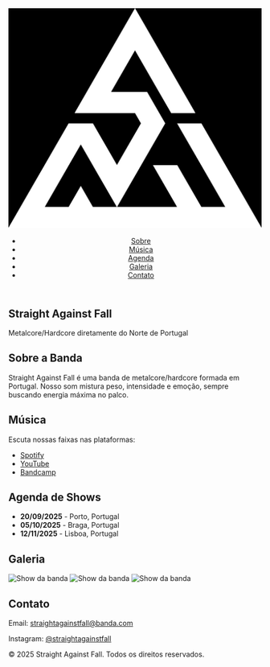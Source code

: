 <!DOCTYPE html>
<html lang="pt">
<head>
  <meta charset="UTF-8">
  <meta name="viewport" content="width=device-width, initial-scale=1.0">
  <title>Straight Against Fall</title>
  <link rel="stylesheet" href="style.css">
</head>
<body>
  <!-- Cabeçalho -->
  <header>
    <div class="logo">
      <img src="images/logo.png" alt="Logo da banda">
    </div>
    <nav>
      <ul>
        <li><a href="#sobre">Sobre</a></li>
        <li><a href="#musica">Música</a></li>
        <li><a href="#agenda">Agenda</a></li>
        <li><a href="#galeria">Galeria</a></li>
        <li><a href="#contato">Contato</a></li>
      </ul>
    </nav>
  </header>

  <!-- Hero -->
  <section class="hero">
    <h1>Straight Against Fall</h1>
    <p>Metalcore/Hardcore diretamente do Norte de Portugal</p>
  </section>

  <!-- Sobre -->
  <section id="sobre" class="section">
    <h2>Sobre a Banda</h2>
    <p>
      Straight Against Fall é uma banda de metalcore/hardcore formada em Portugal. Nosso som mistura peso,
      intensidade e emoção, sempre buscando energia máxima no palco.
    </p>
  </section>

  <!-- Música -->
  <section id="musica" class="section">
    <h2>Música</h2>
    <p>Escuta nossas faixas nas plataformas:</p>
    <ul class="links">
      <li><a href="#">Spotify</a></li>
      <li><a href="#">YouTube</a></li>
      <li><a href="#">Bandcamp</a></li>
    </ul>
  </section>

  <!-- Agenda -->
  <section id="agenda" class="section">
    <h2>Agenda de Shows</h2>
    <ul>
      <li><strong>20/09/2025</strong> - Porto, Portugal</li>
      <li><strong>05/10/2025</strong> - Braga, Portugal</li>
      <li><strong>12/11/2025</strong> - Lisboa, Portugal</li>
    </ul>
  </section>

  <!-- Galeria -->
  <section id="galeria" class="section galeria">
    <h2>Galeria</h2>
    <div class="grid">
      <img src="images/show1.jpg" alt="Show da banda">
      <img src="images/show2.jpg" alt="Show da banda">
      <img src="images/show3.jpg" alt="Show da banda">
    </div>
  </section>

  <!-- Contato -->
  <section id="contato" class="section">
    <h2>Contato</h2>
    <p>Email: <a href="mailto:straightagainstfall@banda.com">straightagainstfall@banda.com</a></p>
    <p>Instagram: <a href="#">@straightagainstfall</a></p>
  </section>

  <!-- Rodapé -->
  <footer>
    <p>&copy; 2025 Straight Against Fall. Todos os direitos reservados.</p>
  </footer>
</body>
</html>
